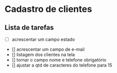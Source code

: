 # Cadastro de clientes
## Lista de tarefas

- [ ] acrescentar um campo estado
- [] acrescentar um campo de e-mail
- [] listagem dos clientes na tela
- [] tornar o campo nome e telefone obrigatório
- [] ajustar a qtd de caracteres do telefone para 15
